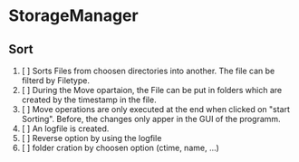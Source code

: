# StorageManager

## Sort

1. [ ] Sorts Files from choosen directories into another. The file can be filterd by Filetype. 
2. [ ] During the Move opartaion, the File can be put in folders which are created by the timestamp in the file.
3. [ ] Move operations are only executed at the end when clicked on "start Sorting". Before, the changes only apper in the GUI of the programm.
4. [ ] An logfile is created.
5. [ ] Reverse option by using the logfile
6. [ ] folder cration by choosen option (ctime, name, ...)
 